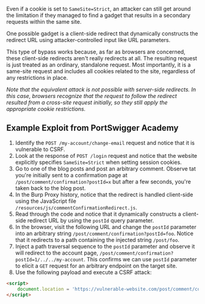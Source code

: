Even if a cookie is set to `SameSite=Strict`, an attacker can still get around the limitation if they managed to find a gadget that results in a secondary requests within the same site.

<!-- @TODO: Link DOM-based open redirection on "client-side redirect" word -->
One possible gadget is a client-side redirect that dynamically constructs the redirect URL using attacker-controlled input like URL parameters.

This type of bypass works because, as far as browsers are concerned, these client-side redirects aren't really redirects at all. The resulting request is just treated as an ordinary, standalone request. Most importantly, it is a same-site request and includes all cookies related to the site, regardless of any restrictions in place.

*Note that the equivalent attack is not possible with server-side redirects. In this case, browsers recognize that the request to follow the redirect resulted from a cross-site request initially, so they still apply the appropriate cookie restrictions.*
## Example Exploit from PortSwigger Academy
1. Identify the `POST /my-account/change-email` request and notice that it is vulnerable to CSRF.
2. Look at the response of `POST /login` request and notice that the website explicitly specifies `SameSite=Strict` when setting session cookies.
3. Go to one of the blog posts and post an arbitrary comment. Observe tat you're initially sent to a confirmation page at `/post/comment/confirmation?postId=x` but after a few seconds, you're taken back to the blog post.
4. In the Burp Proxy history, notice that the redirect is handled client-side using the JavaScript file `/resources/js/commentConfirmationRedirect.js`.
5. Read through the code and notice that it dynamically constructs a client-side redirect URL by using the `postId` query parameter.
6. In the browser, visit the following URL and change the `postId` parameter into an arbitrary string `/post/comment/confirmation?postId=foo`. Notice that it redirects to a path containing the injected string `/post/foo`.
7. Inject a path traversal sequence to the `postId` parameter and observe it will redirect to the account page, `/post/comment/confirmation?postId=1/../../my-account`. This confirms we can use `postId` parameter to elicit a `GET` request for an arbitrary endpoint on the target site.
8. Use the following payload and execute a CSRF attack:
```html
<script>
	document.location = 'https://vulnerable-website.com/post/comment/confirmation?postId=1/../../my-account/change-email?email=pwned@normal-user.net&submit=1';
</script>
```